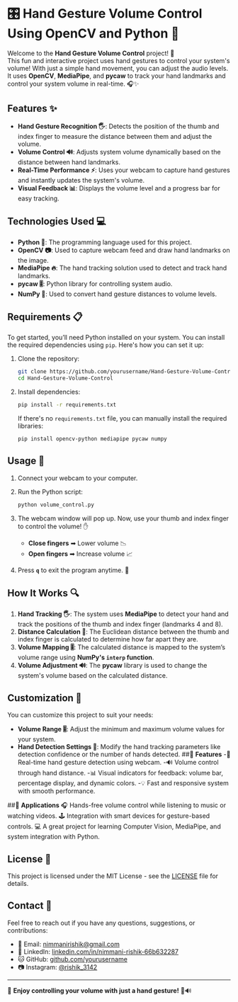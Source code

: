 # 🎛️ **Hand Gesture Volume Control Using OpenCV and Python** 🎯 

Welcome to the **Hand Gesture Volume Control** project! 🙌  
This fun and interactive project uses hand gestures to control your system's volume! With just a simple hand movement, you can adjust the audio levels. It uses **OpenCV**, **MediaPipe**, and **pycaw** to track your hand landmarks and control your system volume in real-time. 🎧✨

## Features ✨

- **Hand Gesture Recognition 🖐️**: Detects the position of the thumb and index finger to measure the distance between them and adjust the volume.
- **Volume Control 🔊**: Adjusts system volume dynamically based on the distance between hand landmarks.
- **Real-Time Performance ⚡**: Uses your webcam to capture hand gestures and instantly updates the system's volume.
- **Visual Feedback 📊**: Displays the volume level and a progress bar for easy tracking.

## Technologies Used 💻

- **Python 🐍**: The programming language used for this project.
- **OpenCV 📷**: Used to capture webcam feed and draw hand landmarks on the image.
- **MediaPipe 🔥**: The hand tracking solution used to detect and track hand landmarks.
- **pycaw 🎚️**: Python library for controlling system audio.
- **NumPy 🔢**: Used to convert hand gesture distances to volume levels.

## Requirements 📋

To get started, you’ll need Python installed on your system. You can install the required dependencies using `pip`. Here's how you can set it up:

1. Clone the repository: 

   ```bash
   git clone https://github.com/yourusername/Hand-Gesture-Volume-Control.git
   cd Hand-Gesture-Volume-Control
   ```

2. Install dependencies:

   ```bash
   pip install -r requirements.txt
   ```

   If there's no `requirements.txt` file, you can manually install the required libraries:

   ```bash
   pip install opencv-python mediapipe pycaw numpy
   ```

## Usage 📱

1. Connect your webcam to your computer.
2. Run the Python script:

   ```bash
   python volume_control.py
   ```

3. The webcam window will pop up. Now, use your thumb and index finger to control the volume! ✋
   - **Close fingers** ➡ Lower volume 📉
   - **Open fingers** ➡ Increase volume 📈
4. Press **`q`** to exit the program anytime. 🚪

## How It Works 🔍

1. **Hand Tracking 🖐️**: The system uses **MediaPipe** to detect your hand and track the positions of the thumb and index finger (landmarks 4 and 8).
2. **Distance Calculation 📏**: The Euclidean distance between the thumb and index finger is calculated to determine how far apart they are.
3. **Volume Mapping 🎚️**: The calculated distance is mapped to the system’s volume range using **NumPy's `interp` function**.
4. **Volume Adjustment 🔊**: The **pycaw** library is used to change the system's volume based on the calculated distance.

## Customization 🎨

You can customize this project to suit your needs:
- **Volume Range 🎚️**: Adjust the minimum and maximum volume values for your system.
- **Hand Detection Settings 👋**: Modify the hand tracking parameters like detection confidence or the number of hands detected.
  ##🎯 **Features**
-🎥 Real-time hand gesture detection using webcam.
-🔊 Volume control through hand distance.
-📊 Visual indicators for feedback: volume bar, percentage display, and dynamic colors.
-💡 Fast and responsive system with smooth performance.


##🧪 **Applications**
🎧 Hands-free volume control while listening to music or watching videos.
🕹️ Integration with smart devices for gesture-based controls.
💻 A great project for learning Computer Vision, MediaPipe, and system integration with Python.


## License 📜

This project is licensed under the MIT License - see the [LICENSE](LICENSE) file for details.

## Contact 📧

Feel free to reach out if you have any questions, suggestions, or contributions:

- 📧 Email: [nimmanirishik@gmail.com](mailto:nimmanirishik@gmail.com)
- 🔗 LinkedIn: [linkedin.com/in/nimmani-rishik-66b632287](https://linkedin.com/in/nimmani-rishik-66b632287)
- 🐱 GitHub: [github.com/yourusername](https://github.com/yourusername)
- 📷 Instagram: [@rishik_3142](https://instagram.com/rishik_3142)

---

🎉 **Enjoy controlling your volume with just a hand gesture!** 🙌🔊
  
